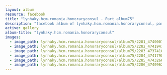 ```yaml
---
layout: album
resource: facebook
title: "lynhaky.hcm.romania.honoraryconsul - Part album75"
description: "facebook album of lynhaky.hcm.romania.honoraryconsul, part album75."
active: gallery
album-title: "lynhaky.hcm.romania.honoraryconsul"
images:
  - image_path: lynhaky.hcm.romania.honoraryconsul/album75/2281_474000784_1148855913265034_9033852339224100132_n.jpg
  - image_path: lynhaky.hcm.romania.honoraryconsul/album75/2282_474194141_1148855809931711_2233267504779162954_n.jpg
  - image_path: lynhaky.hcm.romania.honoraryconsul/album75/2283_473741089_1148855806598378_5211648443064417869_n.jpg
  - image_path: lynhaky.hcm.romania.honoraryconsul/album75/2284_474179841_1148855799931712_7142342029517970811_n.jpg
  - image_path: lynhaky.hcm.romania.honoraryconsul/album75/2285_474326652_1148855973265028_235625683786516914_n.jpg
  - image_path: lynhaky.hcm.romania.honoraryconsul/album75/2286_474096230_1148852186598740_905180405661843239_n.jpg
---
```

